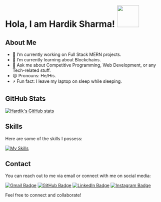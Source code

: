 # Hola, I am Hardik Sharma! <img src="https://res.cloudinary.com/dcmqewoxn/image/upload/v1685170045/output-onlinegiftools_xbou05.gif" height="70px">


## About Me

- 🔭 I’m currently working on Full Stack MERN projects.
- 🌱 I’m currently learning about Blockchains.
- 💬 Ask me about Competitive Programming, Web Development, or any Tech-related stuff.
- 😄 Pronouns: He/His.
- ⚡ Fun fact: I leave my laptop on sleep while sleeping.

## GitHub Stats

[![Hardik's GitHub stats](https://github-readme-stats.vercel.app/api?username=hardiksharma11&show_icons=true&theme=radical)](https://github.com/hardiksharma11)

## Skills

Here are some of the skills I possess:

  [![My Skills](https://skillicons.dev/icons?i=react,next,js,ts,nodejs,mongodb,c,cpp,py,java,git,vscode,html,css,vercel,php,postman,powershell,netlify,mysql,linux,github,express,bootstrap,materialui)](https://skillicons.dev)  


## Contact

You can reach out to me via email or connect with me on social media:

[![Gmail Badge](https://img.shields.io/badge/Gmail-hardik182002@gmail.com-D14836?style=flat-square&logo=gmail)](mailto:hardik182002@gmail.com)
[![GitHub Badge](https://img.shields.io/badge/GitHub-hardiksharma11-181717?style=flat-square&logo=github)](https://github.com/hardiksharma11)
[![LinkedIn Badge](https://img.shields.io/badge/LinkedIn-HardikSharma-0077B5?style=flat-square&logo=linkedin)](https://www.linkedin.com/in/hardik-sharma-816b79236/)
[![Instagram Badge](https://img.shields.io/badge/Instagram-_11.hardik-E4405F?style=flat-square&logo=instagram)](https://www.instagram.com/_11.hardik)

Feel free to connect and collaborate!
